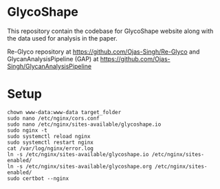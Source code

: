 # GlycoShape

This repository contain the codebase for GlycoShape website along with the data used for analysis in the paper.

Re-Glyco repository at https://github.com/Ojas-Singh/Re-Glyco and 
GlycanAnalysisPipeline (GAP) at https://github.com/Ojas-Singh/GlycanAnalysisPipeline

# Setup
```
chown www-data:www-data target_folder
sudo nano /etc/nginx/cors.conf
sudo nano /etc/nginx/sites-available/glycoshape.io
sudo nginx -t
sudo systemctl reload nginx
sudo systemctl restart nginx
cat /var/log/nginx/error.log
ln -s /etc/nginx/sites-available/glycoshape.io /etc/nginx/sites-enabled/
ln -s /etc/nginx/sites-available/glycoshape.org /etc/nginx/sites-enabled/
sudo certbot --nginx

```




